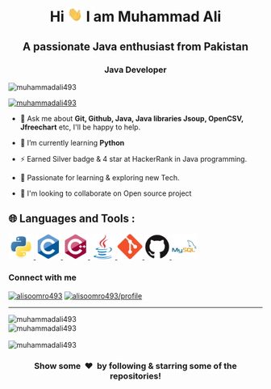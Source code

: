 <h1 align="center">Hi <img src="https://raw.githubusercontent.com/ABSphreak/ABSphreak/master/gifs/Hi.gif" width="30px"> I am  Muhammad Ali</a></h1>
<h2 align="center">A passionate Java enthusiast from Pakistan </h2>
<h3 align="center">Java Developer</h3>

<p align="left"> <img src="https://komarev.com/ghpvc/?username=muhammadali493&label=Profile%20views&color=0e75b6&style=flat" alt="muhammadali493" /> </p>

<p align="left"> <a href="https://github.com/ryo-ma/github-profile-trophy"><img src="https://github-profile-trophy.vercel.app/?username=muhammadali493&theme=juicyfresh" alt="muhammadali493" /></a> </p>

- 💬 Ask me about **Git, Github, Java, Java libraries Jsoup, OpenCSV, Jfreechart** etc, I'll be happy to help.

- 🌱 I’m currently learning **Python**

- ⚡ Earned Silver badge & 4 star at HackerRank in Java programming.

- 🔭 Passionate for learning & exploring new Tech.

- 🤝 I'm looking to collaborate on Open source project
## 🌐 Languages and Tools :
<p align="left">
    <a href="https://www.python.org/" target="_blank"> 
        <code><img src="https://raw.githubusercontent.com/devicons/devicon/2809b567852a4648062a2d3e7c1c531367458c0b/icons/python/python-original.svg" alt="python" width="50" height="50"/></code> 
    </a> 
    <a href="https://devdocs.io/c/" target="_blank"> 
        <code><img src="https://raw.githubusercontent.com/devicons/devicon/2809b567852a4648062a2d3e7c1c531367458c0b/icons/c/c-original.svg" alt="c" width="50" height="50"/></code> 
    </a>
    <a href="https://devdocs.io/cpp/" target="_blank"> 
        <code><img src="https://raw.githubusercontent.com/devicons/devicon/2809b567852a4648062a2d3e7c1c531367458c0b/icons/cplusplus/cplusplus-original.svg" alt="c++" width="50" height="50"/></code> 
    </a>
    <a href="https://www.java.com/en/" target="_blank"> 
        <code><img src="https://raw.githubusercontent.com/devicons/devicon/2809b567852a4648062a2d3e7c1c531367458c0b/icons/java/java-original.svg" alt="c++" width="50" height="50"/></code> 
    </a>
    <a href="https://git-scm.com/" target="_blank"> 
        <code><img src="https://raw.githubusercontent.com/devicons/devicon/2809b567852a4648062a2d3e7c1c531367458c0b/icons/git/git-original.svg" alt="git" width="50" height="50"/></code> 
    </a> 
    <a href="https://github.com/" target="_blank"> 
        <code><img src="https://raw.githubusercontent.com/devicons/devicon/2809b567852a4648062a2d3e7c1c531367458c0b/icons/github/github-original.svg" alt="github" width="50" height="50"/></code> 
    </a> 
    <a href="https://www.mysql.com/" target="_blank"> 
        <code><img src="https://raw.githubusercontent.com/devicons/devicon/2809b567852a4648062a2d3e7c1c531367458c0b/icons/mysql/mysql-original-wordmark.svg" alt="mysql" width="50" height="50"/></code> 
    </a> 
</p>


### Connect with me

<p align="left">
  <a href="https://www.hackerrank.com/alisoomro493" target="blank"><img align="center" src="https://raw.githubusercontent.com/rahuldkjain/github-profile-readme-generator/6253936f99716cd30c07055d5d10e9332af37171/src/images/icons/Social/hackerrank.svg" alt="alisoomro493" height="30" width="40" /></a>
  <a href="https://auth.geeksforgeeks.org/user/alisoomro493/profile" target="blank"><img align="center" src="https://raw.githubusercontent.com/rahuldkjain/github-profile-readme-generator/6253936f99716cd30c07055d5d10e9332af37171/src/images/icons/Social/geeks-for-geeks.svg" alt="alisoomro493/profile" height="30" width="40" /></a>
</p>

---

<p><img align="left" src="https://github-readme-stats.vercel.app/api/top-langs?username=muhammadali493&show_icons=true&locale=en&layout=compact&theme=dark" alt="muhammadali493" width=500/></p>

<p><img align="center" src="https://github-readme-stats.vercel.app/api?username=muhammadali493&show_icons=true&locale=en&theme=onedark" alt="muhammadali493" /></p>

<p><img align="center" src="https://github-readme-streak-stats.herokuapp.com/?user=muhammadali493&theme=tokyonight" alt="muhammadali493" /></p>


<h3 align="center">Show some &nbsp;❤️&nbsp; by following & starring some of the repositories!</h3>

